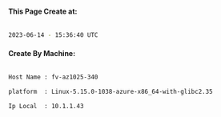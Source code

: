 
   
#### This Page Create at:

```bash

2023-06-14 - 15:36:40 UTC

```

#### Create By Machine:

```bash

Host Name : fv-az1025-340

platform  : Linux-5.15.0-1038-azure-x86_64-with-glibc2.35

Ip Local  : 10.1.1.43

```

